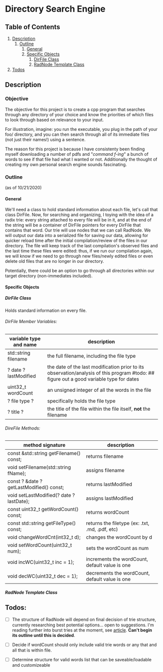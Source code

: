# Directory Search Engine

## Table of Contents

1. [Description](#description)
    1. [Outline](#outline)
        1. [General](#general)
        2. [Specific Objects](#specific_objects)
            1. [DirFile Class](#dirfile_class)
            2. [RadNode Template Class](#radnode_template_class)
2. [Todos](#Todos)

## Description
### Objective

The objective for this project is to create a cpp program that searches through any directory of your choice and know the priorities of which files to look through based on relevance to your input. 

For illustration, imagine: you run the executable, you plug in the path of your foo/ directory, and you can then search through all of its immediate files (not just their names!) using a sentence.  

The reason for this project is because I have consistenty been finding myself downloading a number of pdfs and "*command f-ing*" a bunch of words to see if that file had what I wanted or not.  Additionally the thought of creating my own personal search engine sounds fascinating.

### Outline 
(as of 10/21/2020)
#### General
We'll need a class to hold standard information about each file, let's call that class DirFile.  Now, for searching and organizing, I toying with the idea of a radix trie: every string attached to every file will be in it, and at the end of the string will be a container of DirFile pointers for every DirFile that contains that word.  Our trie will use nodes that we can call RadNode.
We will output our data into a serialized file for saving our data, allowing for quicker reload time after the initial compilation/review of the files in our directory.  The file will keep track of the last compilation's observed files and the last time these files were edited: thus, if we run our compilation again, we will know if we need to go through new files/newly edited files or even delete old files that are no longer in our directory.

Potentially, there could be an option to go through all directories within our target directory (non-immediates included).

#### Specific Objects

##### **DirFile Class**
Holds standard information on every file.

###### DirFile Member Variables:
variable type and name | description
-----------------------|------------
std::string filename | the full filename, including the file type
? date ? lastModified | the date of the last modification prior to its observation/analysis of this program #todo: ## figure out a good variable type for dates
uint32_t wordCount | an unsigned integer of all the words in the file
? file type ? | specifically holds the file type
? title ? | the title of the file within the file itself, **not** the filename

###### DireFile Methods:
method signature | description
-----------------|------------
const &std::string getFilename() const; | returns filename
void setFilename(std::string fName); | assigns filename
const ? &date ? getLastModified() const; | returns lastModified
void setLastModified(? date ? lastDate); | assigns lastModified
const uint32_t getWordCount() const; | returns wordCount
const std::string getFileType() const; | returns the filetype (ex: .txt, .md, .pdf, etc)
void changeWordCnt(int32_t d); | changes the wordCount by d
void setWordCount(uint32_t num); | sets the wordCount as num
void incWC(uint32_t inc = 1); | increments the wordCount, default value is one
void decWC(uint32_t dec = 1); | decrements the wordCount, default value is one


##### **RadNode Template Class <T>**


## Todos:

- [ ] The structure of RadNode will depend on final decision of trie structure, currently researching best potential options... open to suggestions.  I'm reading further into burst tries at the moment, see [article](https://people.eng.unimelb.edu.au/jzobel/fulltext/acmtois02.pdf).  **Can't begin its outline until this is decided**.

- [ ] Decide if wordCount should only include valid trie words or any that and all that is within file.

- [ ] Determine structure for valid words list that can be saveable/loadable and customizeable